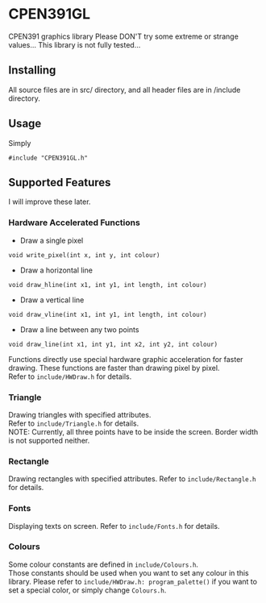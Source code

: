 # CPEN391GL
CPEN391 graphics library
Please DON'T try some extreme or strange values... This library is not fully tested...

## Installing
All source files are in src/ directory, and all header files are in /include directory.
## Usage
Simply
```
#include "CPEN391GL.h"
```

## Supported Features
I will improve these later.
### Hardware Accelerated Functions
* Draw a single pixel   
``` 
void write_pixel(int x, int y, int colour) 
```
* Draw a horizontal line   
``` 
void draw_hline(int x1, int y1, int length, int colour) 
```
* Draw a vertical line   
```
void draw_vline(int x1, int y1, int length, int colour) 
```
* Draw a line between any two points   
``` 
void draw_line(int x1, int y1, int x2, int y2, int colour) 
```

Functions directly use special hardware graphic acceleration for faster drawing.
These functions are faster than drawing pixel by pixel.  
Refer to ``` include/HWDraw.h ``` for details.

### Triangle
Drawing triangles with specified attributes.  
Refer to ``` include/Triangle.h ``` for details.  
NOTE: Currently, all three points have to be inside the screen. Border width is not supported neither.

### Rectangle
Drawing rectangles with specified attributes.
Refer to ``` include/Rectangle.h ``` for details.

### Fonts
Displaying texts on screen.
Refer to ``` include/Fonts.h ``` for details.

### Colours
Some colour constants are defined in ``` include/Colours.h ```.  
Those constants should be used when you want to set any colour in this library.
Please refer to ``` include/HWDraw.h: program_palette() ``` if you want to set a special color, or simply change
``` Colours.h ```.



